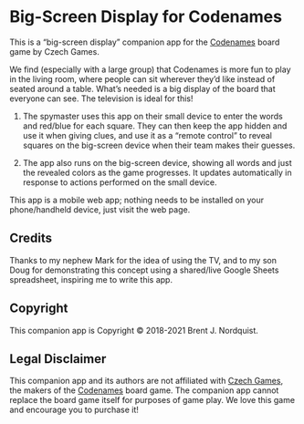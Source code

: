 # Big-Screen Display for Codenames

This is a “big-screen display” companion app for the [Codenames](https://en.wikipedia.org/wiki/Codenames_(board_game)) board game by Czech Games.

We find (especially with a large group) that Codenames is more fun to play in the living room, where people can sit wherever they’d like instead of seated around a table. What’s needed is a big display of the board that everyone can see. The television is ideal for this!

1. The spymaster uses this app on their small device to enter the words and red/blue for each square. They can then keep the app hidden and use it when giving clues, and use it as a “remote control” to reveal squares on the big-screen device when their team makes their guesses.

1. The app also runs on the big-screen device, showing all words and just the revealed colors as the game progresses. It updates automatically in response to actions performed on the small device.

This app is a mobile web app; nothing needs to be installed on your phone/handheld device, just visit the web page.

## Credits

Thanks to my nephew Mark for the idea of using the TV, and to my son Doug for demonstrating this concept using a shared/live Google Sheets spreadsheet, inspiring me to write this app.

## Copyright

This companion app is Copyright © 2018-2021 Brent J. Nordquist.

## Legal Disclaimer

This companion app and its authors are not affiliated with [Czech Games](https://czechgames.com/), the makers of the [Codenames](http://codenamesgame.com/) board game. The companion app cannot replace the board game itself for purposes of game play. We love this game and encourage you to purchase it!
